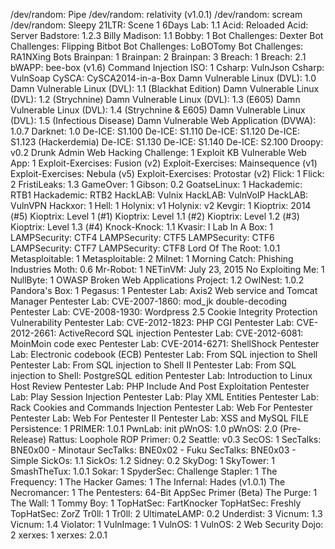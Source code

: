 /dev/random: Pipe
/dev/random: relativity (v1.0.1)
/dev/random: scream
/dev/random: Sleepy
21LTR: Scene 1
6Days Lab: 1.1
Acid: Reloaded
Acid: Server
Badstore: 1.2.3
Billy Madison: 1.1
Bobby: 1
Bot Challenges: Dexter
Bot Challenges: Flipping Bitbot
Bot Challenges: LoBOTomy
Bot Challenges: RA1NXing Bots
Brainpan: 1
Brainpan: 2
Brainpan: 3
Breach: 1
Breach: 2.1
bWAPP: bee-box (v1.6)
Command Injection ISO: 1
Csharp: VulnJson
Csharp: VulnSoap
CySCA: CySCA2014-in-a-Box
Damn Vulnerable Linux (DVL): 1.0
Damn Vulnerable Linux (DVL): 1.1 (Blackhat Edition)
Damn Vulnerable Linux (DVL): 1.2 (Strychnine)
Damn Vulnerable Linux (DVL): 1.3 (E605)
Damn Vulnerable Linux (DVL): 1.4 (Strychnine &amp; E605)
Damn Vulnerable Linux (DVL): 1.5 (Infectious Disease)
Damn Vulnerable Web Application (DVWA): 1.0.7
Darknet: 1.0
De-ICE: S1.100
De-ICE: S1.110
De-ICE: S1.120
De-ICE: S1.123 (Hackerdemia)
De-ICE: S1.130
De-ICE: S1.140
De-ICE: S2.100
Droopy: v0.2
Drunk Admin Web Hacking Challenge: 1
Exploit KB Vulnerable Web App: 1
Exploit-Exercises: Fusion (v2)
Exploit-Exercises: Mainsequence (v1)
Exploit-Exercises: Nebula (v5)
Exploit-Exercises: Protostar (v2)
Flick: 1
Flick: 2
FristiLeaks: 1.3
GameOver: 1
Gibson: 0.2
GoatseLinux: 1
Hackademic: RTB1
Hackademic: RTB2
HackLAB: Vulnix
HackLAB: VulnVoIP
HackLAB: VulnVPN
Hackxor: 1
Hell: 1
Holynix: v1
Holynix: v2
Kevgir: 1
Kioptrix: 2014 (#5)
Kioptrix: Level 1 (#1)
Kioptrix: Level 1.1 (#2)
Kioptrix: Level 1.2 (#3)
Kioptrix: Level 1.3 (#4)
Knock-Knock: 1.1
Kvasir: I
Lab In A Box: 1
LAMPSecurity: CTF4
LAMPSecurity: CTF5
LAMPSecurity: CTF6
LAMPSecurity: CTF7
LAMPSecurity: CTF8
Lord Of The Root: 1.0.1
Metasploitable: 1
Metasploitable: 2
Milnet: 1
Morning Catch: Phishing Industries
Moth: 0.6
Mr-Robot: 1
NETinVM: July 23, 2015
No Exploiting Me: 1
NullByte: 1
OWASP Broken Web Applications Project: 1.2
OwlNest: 1.0.2
Pandora's Box: 1
Pegasus: 1
Pentester Lab: Axis2 Web service and Tomcat Manager
Pentester Lab: CVE-2007-1860: mod_jk double-decoding
Pentester Lab: CVE-2008-1930: Wordpress 2.5 Cookie Integrity Protection Vulnerability
Pentester Lab: CVE-2012-1823: PHP CGI
Pentester Lab: CVE-2012-2661: ActiveRecord SQL injection
Pentester Lab: CVE-2012-6081: MoinMoin code exec
Pentester Lab: CVE-2014-6271: ShellShock
Pentester Lab: Electronic codebook (ECB)
Pentester Lab: From SQL injection to Shell
Pentester Lab: From SQL injection to Shell II
Pentester Lab: From SQL injection to Shell: PostgreSQL edition
Pentester Lab: Introduction to Linux Host Review
Pentester Lab: PHP Include And Post Exploitation
Pentester Lab: Play Session Injection
Pentester Lab: Play XML Entities
Pentester Lab: Rack Cookies and Commands Injection
Pentester Lab: Web For Pentester
Pentester Lab: Web For Pentester II
Pentester Lab: XSS and MySQL FILE
Persistence: 1
PRIMER: 1.0.1
PwnLab: init
pWnOS: 1.0
pWnOS: 2.0 (Pre-Release)
Rattus: Loophole
ROP Primer: 0.2
Seattle: v0.3
SecOS: 1
SecTalks: BNE0x00 - Minotaur
SecTalks: BNE0x02 - Fuku
SecTalks: BNE0x03 - Simple
SickOs: 1.1
SickOs: 1.2
Sidney: 0.2
SkyDog: 1
SkyTower: 1
SmashTheTux: 1.0.1
Sokar: 1
SpyderSec: Challenge
Stapler: 1
The Frequency: 1
The Hacker Games: 1
The Infernal: Hades (v1.0.1)
The Necromancer: 1
The Pentesters: 64-Bit AppSec Primer (Beta)
The Purge: 1
The Wall: 1
Tommy Boy: 1
TopHatSec: FartKnocker
TopHatSec: Freshly
TopHatSec: ZorZ
Tr0ll: 1
Tr0ll: 2
UltimateLAMP: 0.2
Underdist: 3
Vicnum: 1.3
Vicnum: 1.4
Violator: 1
VulnImage: 1
VulnOS: 1
VulnOS: 2
Web Security Dojo: 2
xerxes: 1
xerxes: 2.0.1
